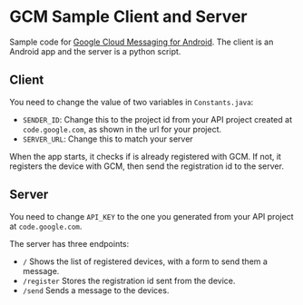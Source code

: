 GCM Sample Client and Server
============================

Sample code for [Google Cloud Messaging for Android][1]. 
The client is an Android app and the server is a python script.

Client
------
You need to change the value of two variables in `Constants.java`:

  - `SENDER_ID`: Change this to the project id from your API project created at `code.google.com`, as shown in the url for your project.
  - `SERVER_URL`: Change this to match your server

When the app starts, it checks if is already registered with GCM. If not, it registers the device with GCM, then send the registration id to the server.

Server
------
You need to change `API_KEY` to the one you generated from your API project at `code.google.com`.

The server has three endpoints:

  - `/`
  Shows the list of registered devices, with a form to send them a message.
  - `/register`
  Stores the registration id sent from the device.
  -  `/send`
  Sends a message to the devices. 

  [1]: http://developer.android.com/guide/google/gcm/index.html
